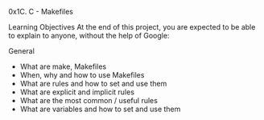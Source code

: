 0x1C. C - Makefiles

Learning Objectives
At the end of this project, you are expected to be able to explain to anyone, without the help of Google:

General
* What are make, Makefiles
* When, why and how to use Makefiles
* What are rules and how to set and use them
* What are explicit and implicit rules
* What are the most common / useful rules
* What are variables and how to set and use them
